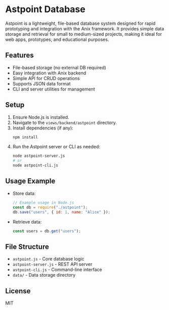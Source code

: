# Astpoint Database

Astpoint is a lightweight, file-based database system designed for rapid prototyping and integration with the Anix framework. It provides simple data storage and retrieval for small to medium-sized projects, making it ideal for web apps, prototypes, and educational purposes.

## Features

- File-based storage (no external DB required)
- Easy integration with Anix backend
- Simple API for CRUD operations
- Supports JSON data format
- CLI and server utilities for management

## Setup

1. Ensure Node.js is installed.
2. Navigate to the `views/backend/astpoint` directory.
3. Install dependencies (if any):
   ```bash
   npm install
   ```
4. Run the Astpoint server or CLI as needed:
   ```bash
   node astpoint-server.js
   # or
   node astpoint-cli.js
   ```

## Usage Example

- Store data:
  ```js
  // Example usage in Node.js
  const db = require("./astpoint");
  db.save("users", { id: 1, name: "Alice" });
  ```
- Retrieve data:
  ```js
  const users = db.get("users");
  ```

## File Structure

- `astpoint.js` - Core database logic
- `astpoint-server.js` - REST API server
- `astpoint-cli.js` - Command-line interface
- `data/` - Data storage directory

## License

MIT
